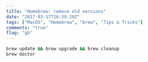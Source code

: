 ```yaml
---
title: "Homebrew: remove old versions"
date: "2017-03-17T16:39:29Z"
tags: ["MacOS", "Homebrew", "brew", "Tips & Tricks"]
comments: "true"
flag: "gb"
---
```


```bash
brew update && brew upgrade && brew cleanup
brew doctor
```
